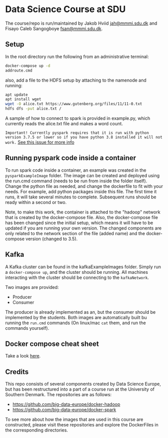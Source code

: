 # Data Science Course at SDU

The course/repo is run/maintained by Jakob Hviid <jah@mmmi.sdu.dk> and Fisayo Caleb Sangogboye <fsan@mmmi.sdu.dk>.

## Setup

In the root directory run the following from an administrative terminal:

```bash
docker-compose up -d
addroute.cmd
```

also, add a file to the HDFS setup by attaching to the namenode and running:

```bash
apt update
apt install wget
wget -O alice.txt https://www.gutenberg.org/files/11/11-0.txt
hdfs dfs -put alice.txt /
```

A sample of how to connect to spark is provided in example.py, which currently reads the alice.txt file and makes a word count.

`Important! Currently pyspark requires that it is run with python version 3.7.5 or lower so if you have python 3.8 installed it will not work.`
[See this issue for more info](https://github.com/pyinstaller/pyinstaller/issues/4265)

## Running pyspark code inside a container

To run spark code inside a container, an example was created in the `pysparkExampleImage` folder. The image can be created and deployed using the run.cmd command (needs to be run from inside the folder itself).
Change the python file as needed, and change the dockerfile to fit with your needs. For example, add python packages inside this file.
The first time it runs, it will take several minutes to complete. Subsequent runs should be ready within a second or two.

Note, to make this work, the container is attached to the "hadoop" network that is created by the docker-compose file. Also, the docker-compose file has been changed since the initial setup, which means it will have to be updated if you are running your own version. The changed components are only related to the network section of the file (added name) and the docker-compose version (changed to 3.5).

## Kafka

A Kafka cluster can be found in the kafkaExampleImages folder. Simply run a `docker-compose up`, and the cluster should be running. All machines interacting with the cluster should be connecting to the `kafkaNetwork`.

Two images are provided:

- Producer
- Consumer

The producer is already implemented as an, but the consumer should be implemented by the students. Both images are automatically built bu running the `run.cmd` commands (On linux/mac `cat` them, and run the commands yourself).

## Docker compose cheat sheet

Take a look [here](https://gabrieltanner.org/blog/docker-compose).

## Credits

This repo consists of several components created by Data Science Europe, but has been restructured into a part of a course run at the University of Southern Denmark.
The repositories are as follows:

- <https://github.com/big-data-europe/docker-hadoop>
- <https://github.com/big-data-europe/docker-spark>

To see more about how the images that are used in this course are constructed, please visit these repositories and explore the DockerFiles in the corresponding directories.
